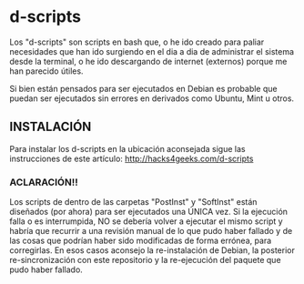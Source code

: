 # d-scripts

Los "d-scripts" son scripts en bash que, o he ido creado para paliar necesidades que han ido surgiendo en el dia a dia de administrar el sistema desde la terminal, o he ido descargando de internet (externos) porque me han parecido útiles.

Si bien están pensados para ser ejecutados en Debian es probable que puedan ser ejecutados sin errores en derivados como Ubuntu, Mint u otros.

## INSTALACIÓN

Para instalar los d-scripts en la ubicación aconsejada sigue las instrucciones de este artículo: http://hacks4geeks.com/d-scripts

### ACLARACIÓN!!
Los scripts de dentro de las carpetas "PostInst" y "SoftInst" están diseñados (por ahora) para ser ejecutados una ÚNICA vez. Si la ejecución falla o es interrumpida, NO se debería volver a ejecutar el mismo script y habría que recurrir a una revisión manual de lo que pudo haber fallado y de las cosas que podrían haber sido modificadas de forma errónea, para corregirlas. En esos casos aconsejo la re-instalación de Debian, la posterior re-sincronización con este repositorio y la re-ejecución del paquete que pudo haber fallado.
